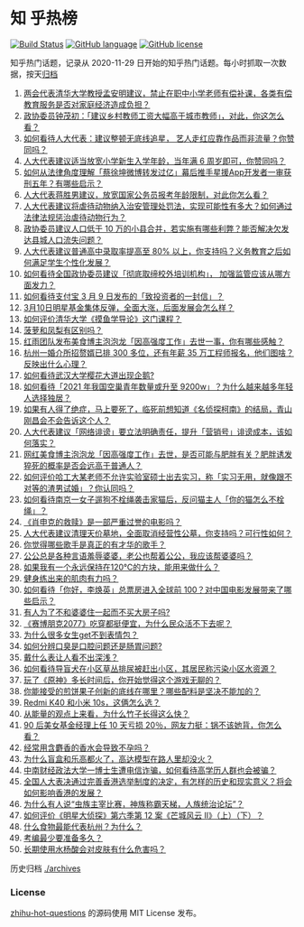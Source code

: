 # 知 乎热榜
[![Build Status](https://github.com/ToWeLong/zhihu-hot-questions/workflows/CI/badge.svg)](https://github.com/ToWeLong/zhihu-hot-questions/actions)
[![GitHub language](https://img.shields.io/badge/language-golang-orange.svg)](https://golang.org/)
[![GitHub license](https://img.shields.io/github/license/ToWeLong/zhihu-hot-questions)](https://github.com/ToWeLong/zhihu-hot-questions/blob/main/LICENSE)

知乎热门话题，记录从 2020-11-29 日开始的知乎热门话题。每小时抓取一次数据，按天[归档](./archives)

<!-- BEGIN -->

1. [两会代表清华大学教授孟安明建议，禁止在职中小学老师有偿补课，各类有偿教育服务是否对家庭经济造成负担？](https://www.zhihu.com/question/448419438)
1. [政协委员钟茂初：「建议乡村教师工资大幅高于城市教师」，对此，你这怎么看？](https://www.zhihu.com/question/448359133)
1. [如何看待人大代表：建议整顿无底线追星， 艺人走红应靠作品而非流量？你赞同吗？](https://www.zhihu.com/question/448545659)
1. [人大代表建议适当放宽小学新生入学年龄，当年满 6 周岁即可，你赞同吗？](https://www.zhihu.com/question/448559898)
1. [如何从法律角度理解「蔡徐坤微博转发过亿」幕后推手星援App开发者一审获刑五年？有哪些启示？](https://www.zhihu.com/question/448562224)
1. [人大代表蒋胜男建议，放宽国家公务员报考年龄限制，对此你怎么看？](https://www.zhihu.com/question/447039783)
1. [人大代表建议将虐待动物纳入治安管理处罚法，实现可能性有多大？如何通过法律法规惩治虐待动物行为？](https://www.zhihu.com/question/448536131)
1. [政协委员建议人口低于 10 万的小县合并，若实施有哪些利弊？能否解决欠发达县城人口流失问题？](https://www.zhihu.com/question/448537934)
1. [人大代表建议普通高中录取率提高至 80% 以上，你支持吗？义务教育之后如何满足学生个性化发展？](https://www.zhihu.com/question/448440699)
1. [如何看待全国政协委员建议「彻底取缔校外培训机构」， 加强监管应该从哪方面发力？](https://www.zhihu.com/question/448474428)
1. [如何看待支付宝 3 月 9 日发布的「致投资者的一封信」？](https://www.zhihu.com/question/448531684)
1. [3月10日明星基金集体反弹，全面大涨，后面发展会怎么样？](https://www.zhihu.com/question/448591120)
1. [如何评价清华大学《摸鱼学导论》这门课程？](https://www.zhihu.com/question/448630016)
1. [菠萝和凤梨有区别吗？](https://www.zhihu.com/question/20788381)
1. [红雨团队发布美食博主泡泡龙「因高强度工作」去世一事，你有哪些感触？](https://www.zhihu.com/question/448569626)
1. [杭州一婚介所招赘婿已排 300 多位，还有年薪 35 万工程师报名，他们图啥？反映出什么心理？](https://www.zhihu.com/question/448749881)
1. [如何看待武汉大学樱花大道出现企鹅?](https://www.zhihu.com/question/447614949)
1. [如何看待「2021 年我国空巢青年数量或升至 9200w」？为什么越来越多年轻人选择独居？](https://www.zhihu.com/question/448562387)
1. [如果有人得了绝症，马上要死了，临死前想知道《名侦探柯南》的结局，青山刚昌会不会告诉这个人？](https://www.zhihu.com/question/448275927)
1. [人大代表建议「网络诽谤」要立法明确责任，提升「营销号」诽谤成本，该如何落实？](https://www.zhihu.com/question/447399573)
1. [网红美食博主泡泡龙「因高强度工作」去世，是否可能与肥胖有关？肥胖诱发猝死的概率是否会远高于普通人？](https://www.zhihu.com/question/448566072)
1. [如何评价哈工大某老师不允许实验室硕士出去实习，称「实习无用，就像跟不对等的渣男试婚」？你认同吗？](https://www.zhihu.com/question/448390973)
1. [如何看待南京一女子遛狗不栓绳袭击家猫后，反问猫主人「你的猫怎么不栓绳」？](https://www.zhihu.com/question/448711431)
1. [《肖申克的救赎》是一部严重过誉的电影吗？](https://www.zhihu.com/question/26063628)
1. [人大代表建议清理天价墓地，全面取消经营性公墓，你支持吗？可行性如何？](https://www.zhihu.com/question/448681236)
1. [你觉得哪些歌手是真正的有才华的歌手？](https://www.zhihu.com/question/421648239)
1. [公公总是各种言语羞辱婆婆，老公也帮着公公，我应该帮婆婆吗？](https://www.zhihu.com/question/447614786)
1. [如果我有一个永远保持在120℃的方块，能用来做什么？](https://www.zhihu.com/question/448323743)
1. [健身练出来的肌肉有力吗？](https://www.zhihu.com/question/447230236)
1. [如何看待「你好，李焕英」总票房进入全球前 100？对中国电影发展带来了哪些启示？](https://www.zhihu.com/question/448705139)
1. [有人为了不和婆婆住一起而不买大房子吗?](https://www.zhihu.com/question/407531585)
1. [《赛博朋克2077》吃穿都挺便宜，为什么民众活不下去呢？](https://www.zhihu.com/question/448297157)
1. [为什么很多女生get不到表情包？](https://www.zhihu.com/question/393293873)
1. [如何分辨口臭是口腔问题还是肠胃问题?](https://www.zhihu.com/question/27883412)
1. [戴什么表让人看不出深浅？](https://www.zhihu.com/question/447868724)
1. [如何看待导盲犬在小区草丛排尿被赶出小区，其居民称污染小区水资源？](https://www.zhihu.com/question/447687486)
1. [玩了《原神》多长时间后，你开始觉得这个游戏无聊的？](https://www.zhihu.com/question/423597371)
1. [你能接受的煎饼果子创新的底线在哪里？哪些配料是坚决不能加的？](https://www.zhihu.com/question/448443162)
1. [Redmi K40 和小米 10s，这俩怎么选？](https://www.zhihu.com/question/448352248)
1. [从能量的观点上来看，为什么竹子长得这么快？](https://www.zhihu.com/question/447059506)
1. [90 后美女基金经理上任 10 天亏损 20％，网友力挺：锅不该她背，你怎么看？](https://www.zhihu.com/question/448721696)
1. [经常用含麝香的香水会导致不孕吗？](https://www.zhihu.com/question/20129126)
1. [为什么盲盒和乐高都火了，高达模型在路人里却没火？](https://www.zhihu.com/question/445171544)
1. [中南财经政法大学一博士生遭电信诈骗，如何看待高学历人群也会被骗？](https://www.zhihu.com/question/448538163)
1. [全国人大表决通过完善香港选举制度的决定，有怎样的历史和现实意义？将会如何影响香港的发展？](https://www.zhihu.com/question/447712125)
1. [为什么有人说“虫族主宰比赛，神族称霸天梯，人族统治论坛”？](https://www.zhihu.com/question/435683898)
1. [如何评价《明星大侦探》第六季第 12 案《芒城风云 II》（上）（下）？](https://www.zhihu.com/question/448199814)
1. [什么食物最能代表杭州？为什么？](https://www.zhihu.com/question/447695704)
1. [考编最少要准备多久？](https://www.zhihu.com/question/293537613)
1. [长期使用水杨酸会对皮肤有什么危害吗？](https://www.zhihu.com/question/322404035)

<!-- END -->

历史归档 [./archives](./archives)


### License
[zhihu-hot-questions](https://github.com/towelong/zhihu-hot-questions) 的源码使用 MIT License 发布。
